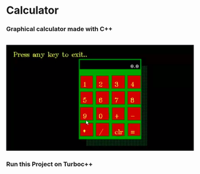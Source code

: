 <h1>Calculator </h1>
<h3> Graphical calculator made with C++ </h3>
<br>
<img src = "c1.png">
<h3> Run this Project on Turboc++ </h3>
